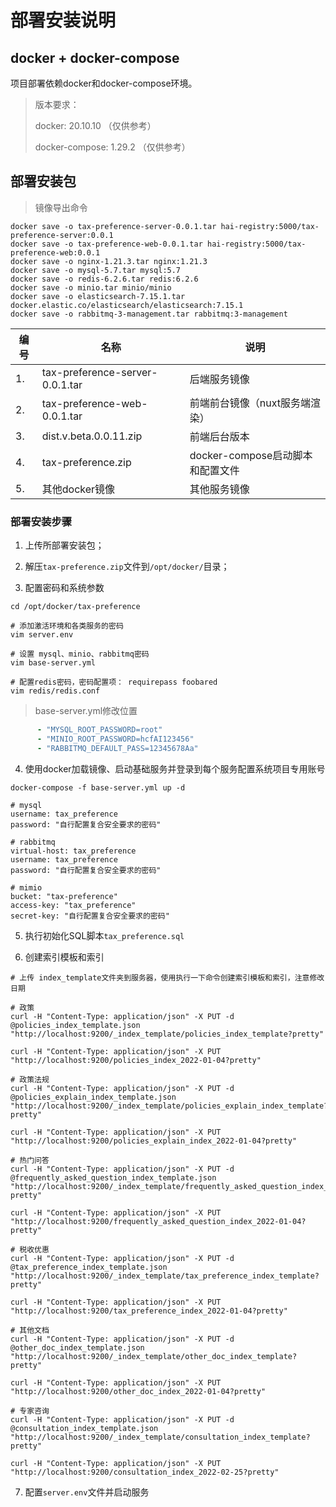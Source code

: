 # 部署安装说明

## docker + docker-compose

项目部署依赖docker和docker-compose环境。

> 版本要求：
>
> docker: 20.10.10 （仅供参考）
>
> docker-compose: 1.29.2 （仅供参考）


## 部署安装包

> 镜像导出命令

```shell script
docker save -o tax-preference-server-0.0.1.tar hai-registry:5000/tax-preference-server:0.0.1
docker save -o tax-preference-web-0.0.1.tar hai-registry:5000/tax-preference-web:0.0.1
docker save -o nginx-1.21.3.tar nginx:1.21.3
docker save -o mysql-5.7.tar mysql:5.7
docker save -o redis-6.2.6.tar redis:6.2.6
docker save -o minio.tar minio/minio
docker save -o elasticsearch-7.15.1.tar docker.elastic.co/elasticsearch/elasticsearch:7.15.1
docker save -o rabbitmq-3-management.tar rabbitmq:3-management
```

|编号|名称|说明|
|---|---|---|
|1.|tax-preference-server-0.0.1.tar|后端服务镜像|
|2.|tax-preference-web-0.0.1.tar|前端前台镜像（nuxt服务端渲染）|
|3.|dist.v.beta.0.0.11.zip|前端后台版本|
|4.|tax-preference.zip|docker-compose启动脚本和配置文件|
|5.|其他docker镜像|其他服务镜像|


### 部署安装步骤

1. 上传所部署安装包；

2. 解压`tax-preference.zip`文件到`/opt/docker/`目录；

3. 配置密码和系统参数

```shell script
cd /opt/docker/tax-preference

# 添加激活环境和各类服务的密码
vim server.env

# 设置 mysql、minio、rabbitmq密码
vim base-server.yml

# 配置redis密码，密码配置项： requirepass foobared
vim redis/redis.conf

```

> base-server.yml修改位置

```yaml
      - "MYSQL_ROOT_PASSWORD=root"
      - "MINIO_ROOT_PASSWORD=hcfAI123456"
      - "RABBITMQ_DEFAULT_PASS=12345678Aa"
```

4. 使用docker加载镜像、启动基础服务并登录到每个服务配置系统项目专用账号

```shell
docker-compose -f base-server.yml up -d
```

```shell script
# mysql
username: tax_preference
password: "自行配置复合安全要求的密码"

# rabbitmq
virtual-host: tax_preference
username: tax_preference
password: "自行配置复合安全要求的密码"

# mimio
bucket: "tax-preference"
access-key: "tax_preference"
secret-key: "自行配置复合安全要求的密码"
```

5. 执行初始化SQL脚本`tax_preference.sql`

6. 创建索引模板和索引

```shell
# 上传 index_template文件夹到服务器，使用执行一下命令创建索引模板和索引，注意修改日期

# 政策
curl -H "Content-Type: application/json" -X PUT -d @policies_index_template.json "http://localhost:9200/_index_template/policies_index_template?pretty"

curl -H "Content-Type: application/json" -X PUT "http://localhost:9200/policies_index_2022-01-04?pretty"

# 政策法规
curl -H "Content-Type: application/json" -X PUT -d @policies_explain_index_template.json "http://localhost:9200/_index_template/policies_explain_index_template?pretty"

curl -H "Content-Type: application/json" -X PUT "http://localhost:9200/policies_explain_index_2022-01-04?pretty"

# 热门问答
curl -H "Content-Type: application/json" -X PUT -d @frequently_asked_question_index_template.json "http://localhost:9200/_index_template/frequently_asked_question_index_template?pretty"

curl -H "Content-Type: application/json" -X PUT "http://localhost:9200/frequently_asked_question_index_2022-01-04?pretty"

# 税收优惠
curl -H "Content-Type: application/json" -X PUT -d @tax_preference_index_template.json "http://localhost:9200/_index_template/tax_preference_index_template?pretty"

curl -H "Content-Type: application/json" -X PUT "http://localhost:9200/tax_preference_index_2022-01-04?pretty"

# 其他文档
curl -H "Content-Type: application/json" -X PUT -d @other_doc_index_template.json "http://localhost:9200/_index_template/other_doc_index_template?pretty"

curl -H "Content-Type: application/json" -X PUT "http://localhost:9200/other_doc_index_2022-01-04?pretty"

# 专家咨询
curl -H "Content-Type: application/json" -X PUT -d @consultation_index_template.json "http://localhost:9200/_index_template/consultation_index_template?pretty"

curl -H "Content-Type: application/json" -X PUT "http://localhost:9200/consultation_index_2022-02-25?pretty"
```

7. 配置`server.env`文件并启动服务

```shell script

```